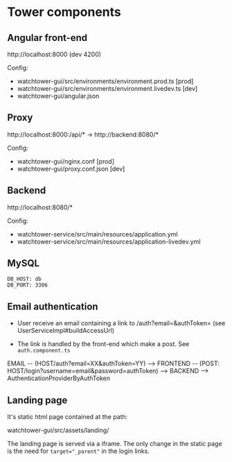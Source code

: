 # Tower components

## Angular front-end 

  http://localhost:8000 (dev 4200) 

Config:

  - watchtower-gui/src/environments/environment.prod.ts     [prod]
  - watchtower-gui/src/environments/environment.livedev.ts  [dev]
  - watchtower-gui/angular.json

## Proxy 

  http://localhost:8000:/api/* -> http://backend:8080/*  

Config: 
  - watchtower-gui/nginx.conf       [prod]
  - watchtower-gui/proxy.conf.json  [dev]

## Backend

  http://localhost:8080/*  
  
Config:
  - watchtower-service/src/main/resources/application.yml
  - watchtower-service/src/main/resources/application-livedev.yml

## MySQL

    DB_HOST: db
    DB_PORT: 3306
 

## Email authentication

- User receive an email containing a link to <host>/auth?email=<email>&authToken=<authToken>
  (see UserServiceImpl#buildAccessUrl)

- The link is handled by the front-end which make a post. See `auth.component.ts`

EMAIL -- (HOST/auth?email=XX&authToken=YY) --> FRONTEND -- (POST: HOST/login?username=email&password=authToken) --> BACKEND --> AuthenticationProviderByAuthToken


## Landing page 

It's static html page contained at the path: 
  
  watchtower-gui/src/assets/landing/

The landing page is served via a iframe. The only change in the static page is the need for `target="_parent"` 
in the login links.
